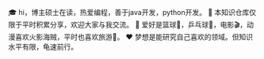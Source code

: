 🎓 hi，博主硕士在读，热爱编程，善于java开发，python开发。
🌹 本知识仓库仅限于平时积累分享，欢迎大家与我交流。
🎈 爱好是篮球🏀，乒乓球🎳，电影🎬，动漫喜欢火影海贼，平时也喜欢旅游🚵。
❤️ 梦想是能研究自己喜欢的领域。但知识水平有限，龟速前行。
